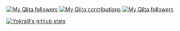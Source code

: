 
[![My Qiita followers](https://qiita-badge.apiapi.app/s/yokra9/posts.svg)](http://qiita.com/yokra9)
[![My Qiita contributions](https://qiita-badge.apiapi.app/s/yokra9/contributions.svg)](http://qiita.com/yokra9)
[![My Qiita followers](https://qiita-badge.apiapi.app/s/yokra9/followers.svg)](http://qiita.com/yokra9)


[![Yokra9's github stats](https://github-readme-stats.vercel.app/api?username=yokra9)](https://github.com/anuraghazra/github-readme-stats)

